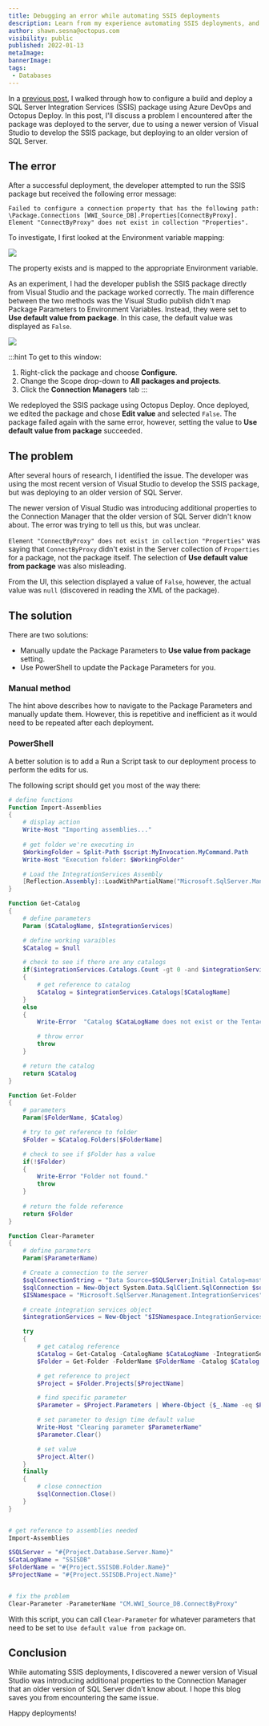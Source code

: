 ```yaml
---
title: Debugging an error while automating SSIS deployments
description: Learn from my experience automating SSIS deployments, and how to avoid an error using different versions of Visual Studio and SQL Server.
author: shawn.sesna@octopus.com
visibility: public
published: 2022-01-13
metaImage: 
bannerImage: 
tags:
 - Databases
---
```


In a [previous post](https://octopus.com/blog/deploying-ssis), I walked through how to configure a build and deploy a SQL Server Integration Services (SSIS) package using Azure DevOps and Octopus Deploy.  In this post, I'll discuss a problem I encountered after the package was deployed to the server, due to using a newer version of Visual Studio to develop the SSIS package, but deploying to an older version of SQL Server.

## The error
After a successful deployment, the developer attempted to run the SSIS package but received the following error message:

```
Failed to configure a connection property that has the following path: \Package.Connections [WWI_Source_DB].Properties[ConnectByProxy]. Element "ConnectByProxy" does not exist in collection "Properties".
```

To investigate, I first looked at the Environment variable mapping:

![](ssis-environment-mapping.png)

The property exists and is mapped to the appropriate Environment variable.

As an experiment, I had the developer publish the SSIS package directly from Visual Studio and the package worked correctly.  The main difference between the two methods was the Visual Studio publish didn't map Package Parameters to Environment Variables.  Instead, they were set to **Use default value from package**.  In this case, the default value was displayed as `False`.

![](ssis-package-parameter.png)

:::hint
To get to this window:

1. Right-click the package and choose **Configure**.
1. Change the Scope drop-down to **All packages and projects**.
1. Click the **Connection Managers** tab
:::

We redeployed the SSIS package using Octopus Deploy.  Once deployed, we edited the package and chose **Edit value** and selected `False`.  The package failed again with the same error, however, setting the value to **Use default value from package** succeeded.

## The problem
After several hours of research, I identified the issue. The developer was using the most recent version of Visual Studio to develop the SSIS package, but was deploying to an older version of SQL Server.  

The newer version of Visual Studio was introducing additional properties to the Connection Manager that the older version of SQL Server didn't know about. The error was trying to tell us this, but was unclear. 

`Element "ConnectByProxy" does not exist in collection "Properties"` was saying that `ConnectByProxy` didn't exist in the Server collection of `Properties` for a package, not the package itself.  The selection of **Use default value from package** was also misleading.  

From the UI, this selection displayed a value of `False`, however, the actual value was `null` (discovered in reading the XML of the package).

## The solution
There are two solutions:

- Manually update the Package Parameters to **Use value from package** setting.
- Use PowerShell to update the Package Parameters for you.

### Manual method
The hint above describes how to navigate to the Package Parameters and manually update them.  However, this is repetitive and inefficient as it would need to be repeated after each deployment.

### PowerShell
A better solution is to add a Run a Script task to our deployment process to perform the edits for us. 

The following script should get you most of the way there:

```PowerShell
# define functions
Function Import-Assemblies
{
    # display action
    Write-Host "Importing assemblies..."
    
    # get folder we're executing in
    $WorkingFolder = Split-Path $script:MyInvocation.MyCommand.Path
    Write-Host "Execution folder: $WorkingFolder"

    # Load the IntegrationServices Assembly
    [Reflection.Assembly]::LoadWithPartialName("Microsoft.SqlServer.Management.IntegrationServices") | Out-Null # Out-Null supresses a message that would normally be displayed saying it loaded out of GAC
}

Function Get-Catalog
{
    # define parameters
    Param ($CatalogName, $IntegrationServices)

    # define working varaibles
    $Catalog = $null

    # check to see if there are any catalogs
    if($integrationServices.Catalogs.Count -gt 0 -and $integrationServices.Catalogs[$CatalogName])
    {
        # get reference to catalog
        $Catalog = $integrationServices.Catalogs[$CatalogName]
    }
    else
    {
        Write-Error  "Catalog $CataLogName does not exist or the Tentacle account does not have access to it."

        # throw error
        throw 
    }

    # return the catalog
    return $Catalog
}

Function Get-Folder
{
    # parameters
    Param($FolderName, $Catalog)

    # try to get reference to folder
    $Folder = $Catalog.Folders[$FolderName]

    # check to see if $Folder has a value
    if(!$Folder)
    {
        Write-Error "Folder not found."
        throw
    }
    
    # return the folde reference
    return $Folder
}

Function Clear-Parameter
{
    # define parameters
    Param($ParameterName)

    # Create a connection to the server
    $sqlConnectionString = "Data Source=$SQLServer;Initial Catalog=master;Integrated Security=SSPI;"
    $sqlConnection = New-Object System.Data.SqlClient.SqlConnection $sqlConnectionString
    $ISNamespace = "Microsoft.SqlServer.Management.IntegrationServices"

    # create integration services object
    $integrationServices = New-Object "$ISNamespace.IntegrationServices" $sqlConnection

    try
    {
        # get catalog reference
        $Catalog = Get-Catalog -CatalogName $CataLogName -IntegrationServices $integrationServices
        $Folder = Get-Folder -FolderName $FolderName -Catalog $Catalog

        # get reference to project
        $Project = $Folder.Projects[$ProjectName]

        # find specific parameter
        $Parameter = $Project.Parameters | Where-Object {$_.Name -eq $ParameterName}

        # set parameter to design time default value
        Write-Host "Clearing parameter $ParameterName"
        $Parameter.Clear()

        # set value
        $Project.Alter()
    }
    finally
    {
        # close connection
        $sqlConnection.Close()
    }
}


# get reference to assemblies needed
Import-Assemblies

$SQLServer = "#{Project.Database.Server.Name}"
$CataLogName = "SSISDB"
$FolderName = "#{Project.SSISDB.Folder.Name}"
$ProjectName = "#{Project.SSISDB.Project.Name}"


# fix the problem
Clear-Parameter -ParameterName "CM.WWI_Source_DB.ConnectByProxy"
```

With this script, you can call `Clear-Parameter` for whatever parameters that need to be set to `Use default value from package` on.

## Conclusion
While automating SSIS deployments, I discovered a newer version of Visual Studio was introducing additional properties to the Connection Manager that an older version of SQL Server didn't know about. I hope this blog saves you from encountering the same issue.

Happy deployments!